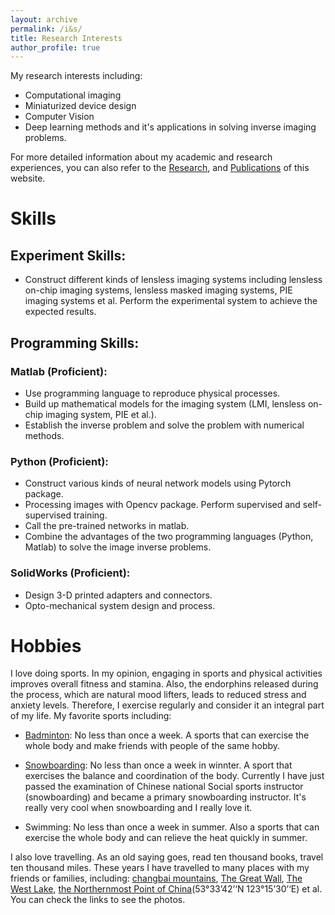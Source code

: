 ```yaml
---
layout: archive
permalink: /i&s/
title: Research Interests
author_profile: true
---
```


My research interests including: 
+ Computational imaging
+ Miniaturized device design
+ Computer Vision
+ Deep learning methods and it's applications in solving inverse imaging problems.

For more detailed information about my academic and research experiences, you can also refer to the [Research](../_pages/research.md), and  [Publications](../_pages/publications.md) of this website.

# Skills

## Experiment Skills:

+ Construct different kinds of lensless imaging systems including lensless on-chip imaging systems, lensless masked imaging systems, PIE imaging systems et al. Perform the experimental system to achieve the expected results.

## Programming Skills:

### Matlab (Proficient):
+ Use programming language to reproduce physical processes.
+ Build up mathematical models for the imaging system (LMI, lensless on-chip imaging system, PIE et al.).
+ Establish the inverse problem and solve the problem with numerical methods.
### Python (Proficient):
+ Construct various kinds of neural network models using Pytorch package.
+ Processing images with Opencv package. Perform supervised and self-supervised training.
+ Call the pre-trained networks in matlab.
+ Combine the advantages of the two programming languages (Python, Matlab) to solve the image inverse problems.
### SolidWorks (Proficient):
+ Design 3-D printed adapters and connectors.
+ Opto-mechanical system design and process.

# Hobbies

I love doing sports. In my opinion, engaging in sports and physical activities improves overall fitness and stamina. Also, the endorphins released during the process, which are natural mood lifters, leads to reduced stress and anxiety levels. Therefore, I exercise regularly and consider it an integral part of my life. My favorite sports including:

+ [Badminton](../vlogs/badminton.md): No less than once a week. A sports that can exercise the whole body and make friends with people of the same hobby.

+ [Snowboarding](../news/snowboarding.md): No less than once a week in winnter. A sport that exercises the balance and coordination of the body. Currently I have just passed the examination of Chinese national Social sports instructor (snowboarding) and became a primary snowboarding instructor. It's really very cool when snowboarding and I really love it.

+ Swimming: No less than once a week in summer. Also a sports that can exercise the whole body and can relieve the heat quickly in summer.

I also love travelling. As an old saying goes, read ten thousand books, travel ten thousand miles. These years I have travelled to many places with my friends or families, including: [changbai mountains](../vlogs/changbai.md), [The Great Wall](../vlogs/changcheng.md), [The West Lake](../vlogs/xihu.md), [the Northernmost Point of China](../news/north_point.md)(53°33’42’‘N 123°15’30’‘E) et al. You can check the links to see the photos.


